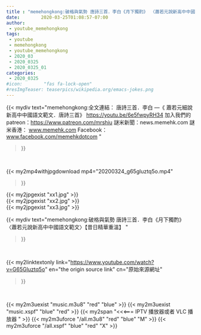 ```yaml
---
title : "memehongkong:破格與氣勢 唐詩三首．李白《月下獨酌》 〈蕭若元說新高中中國語文範文〉【昔日精華重溫】 "
date:        2020-03-25T01:08:57-07:00
author:
 - youtube_memehongkong
tags:
 - youtube
 - memehongkong
 - youtube_memehongkong
 - 2020_03
 - 2020_0325
 - 2020_0325_01
categories:
 - 2020_0325
#icon:        "fas fa-lock-open"
#resImgTeaser: teaserpics/wikipedia.org/emacs-jokes.png
---
```


{{< mydiv text="memehongkong:全文連結： 唐詩三首．李白 —《 蕭若元細說新高中中國語文範文．唐詩三首》 https://youtu.be/6e5fwpyRH34  加入我們的patreon：https://www.patreon.com/mrshiu 謎米新聞：news.memehk.com 謎米香港： www.memehk.com Facebook：www.facebook.com/memehkdotcom "
>}}
<br>


{{< my2mp4withjpgdownload mp4="20200324_g65gluztq5o.mp4"
>}}

{{< my2jpgexist "xx1.jpg" >}}<br>
{{< my2jpgexist "xx2.jpg" >}}<br>
{{< my2jpgexist "xx3.jpg" >}}<br>



{{< mydiv text="memehongkong:破格與氣勢 唐詩三首．李白《月下獨酌》 〈蕭若元說新高中中國語文範文〉【昔日精華重溫】 "
>}}
<br>

{{< my2linktextonly link="https://www.youtube.com/watch?v=G65Gluztq5o"
en="the origin source link" cn="原始來源網址"
>}}


<br>

{{< my2m3uexist "music.m3u8" "red"  "blue" >}} {{< my2m3uexist "music.xspf" "blue" "red"  >}} {{< my2span "<<<=== IPTV 播放器或者 VLC 播放器 " >}} {{< my2m3uforce "/all.m3u8" "red"  "blue" "M" >}} {{< my2m3uforce "/all.xspf" "blue" "red"  "X" >}} 
